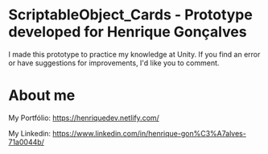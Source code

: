 # ScriptableObject_Cards - Prototype developed for Henrique Gonçalves

I made this prototype to practice my knowledge at Unity. If you find an error or have suggestions for improvements, I'd like you to comment.


# About me 

My Portfólio: https://henriquedev.netlify.com/

My Linkedin: https://www.linkedin.com/in/henrique-gon%C3%A7alves-71a0044b/
